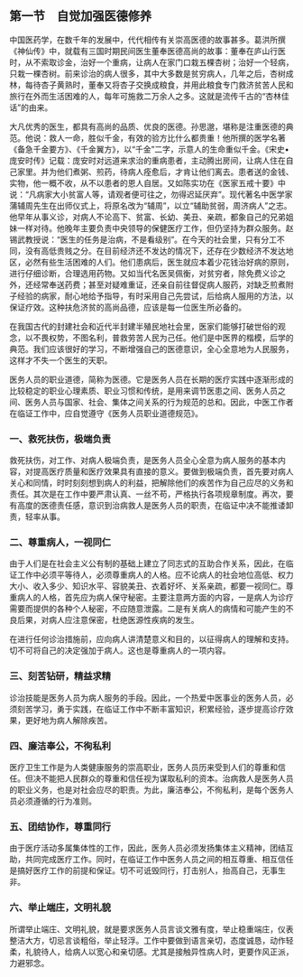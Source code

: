 ## 第一节　自觉加强医德修养

中国医药学，在数千年的发展中，代代相传有关崇高医德的故事甚多。葛洪所撰《神仙传》中，就载有三国时期民间医生董奉医德高尚的故事：董奉在庐山行医时，从不索取诊金，治好一个重病，让病人在家门口栽五棵杏树；治好一个轻病，只栽一棵杏树。前来诊治的病人很多，其中大多数是贫穷病人，几年之后，杏树成林，每待杏子黄熟时，董奉又将杏子交换成粮食，并用此粮食专门救济贫苦人民和旅行在外而生活困难的人，每年可施救二万余人之多。这就是流传千古的“杏林佳话”的由来。

大凡优秀的医生，都具有高尚的品质、优良的医德。孙思邈，堪称是注重医德的典范。他说：救人一命，胜似千金，有效的验方比什么都贵重！他所撰的医学名著《备急千金要方》、《千金翼方》，以“千金”二字，示意人的生命重似千金。《宋史•庞安时传》记载：庞安时对远道来求治的重病患者，主动腾出房间，让病人住在自己家里。并为他们煮粥、煎药，待病人痊愈后，才肯让他们离去。患者送的金钱、实物，他一概不收，从不以患者的恩人自居。又如陈实功在《医家五戒十要》中说：“凡病家大小贫富人等，请观者便可往之，勿得迟延厌弃”。现代著名中医学家蒲辅周先生在出师仪式上，将原名改为“辅周”，以立“辅助贫弱，周济病人”之志。他早年从事义诊，对病人不论高下、贫富、长幼、美丑、亲疏，都象自己的兄弟姐妹一样对待。他晚年主要负责中央领导的保健医疗工作，但仍坚持为群众服务。赵锡武教授说：“医生的任务是治病，不是看级别”。在今天的社会里，只有分工不同，没有高低贵贱之分。在目前经济还不发达的情况下，还存在少数经济不发达地区，必然有些生活困难的人们。他们患病后，医生就应本着少花钱治好病的原则，进行仔细诊断，合理选用药物。又如当代名医吴佩衡，对贫穷者，除免费义诊之外，还经常奉送药费；甚至对疑难重证，还亲自前往督促病人服药，对缺乏煎煮附子经验的病家，耐心地给予指导，有时采用自己先尝试，后给病人服用的方法，以保证疗效。这种扶危济贫的高尚品德，应该是每一位医生所必备的。

在我国古代的封建社会和近代半封建半殖民地社会里，医家们能够打破世俗的观念，以不畏权势，不图名利，普救劳苦人民为己任。他们是中医界的楷模，后学的典范。我们应该很好的学习，不断增强自己的医德意识，全心全意地为人民服务，这样才不失一个医生的天职。

医务人员的职业道德，简称为医德。它是医务人员在长期的医疗实践中逐渐形成的比较稳定的职业心理素质、职业习惯和传统，是用来调节医患之间、医务人员之间、医务人员与国家、社会、集体之间关系的行为规范的总和。因此，中医工作者在临证工作中，应自觉遵守《医务人员职业道德规范》。

### 一、救死扶伤，极端负责

救死扶伤，对工作、对病人极端负责，是医务人员全心全意为病人服务的基本内容，对提高医疗质量和医疗效果具有直接的意义。要做到极端负责，首先要对病人关心和同情，时时刻刻想到病人的利益，把解除他们的疾苦作为自己应尽的义务和责任。其次是在工作中要严肃认真、一丝不苟，严格执行各项规章制度。再次，要有高度的医德责任感，意识到治病救人是医务人员的职责，在临证中决不能推诿卸责，轻率从事。

### 二、尊重病人，一视同仁

由于人们是在社会主义公有制的基础上建立了同志式的互助合作关系，因此，在临证工作中必须平等待人，必须尊重病人的人格。应不论病人的社会地位高低、权力大小、收入多少、知识水平、容貌美丑、衣着好坏、关系亲疏，都要一视同仁。尊重病人的人格，首先应为病人保守秘密。主要注意两方面的内容，一是病人为诊疗需要而提供的各种个人秘密，不应随意泄露。二是有关病人的病情和可能产生的不良后果，对病人应注意保密，杜绝医源性疾病的发生。

在进行任何诊治措施前，应向病人讲清楚意义和目的，以征得病人的理解和支持。切不可将自己的决定强加于病人。这也是尊重病人的一项内容。

### 三、刻苦钻研，精益求精

诊治技能是医务人员为病人服务的手段。因此，一个热爱中医事业的医务人员，必须刻苦学习，勇于实践，在临证工作中不断丰富知识，积累经验，逐步提高诊疗效果，更好地为病人解除疾苦。

### 四、廉洁奉公，不徇私利

医疗卫生工作是为人类健康服务的崇高职业，医务人员历来受到人们的尊重和信任。但决不能把人民群众的尊重和信任视为谋取私利的资本。治病救人是医务人员的职业义务，也是对社会应尽的职责。为此，廉洁奉公，不徇私利，是每个医务人员必须遵循的行为准则。

### 五、团结协作，尊重同行

由于医疗活动多属集体性的工作，因此，医务人员必须发扬集体主义精神，团结互助，共同完成医疗工作。同时，在临证工作中医务人员之间的相互尊重、相互信任是搞好医疗工作的前提和保证。切不可诋毁同行，打击别人，抬高自己，无事生非。

### 六、举止端庄，文明礼貌

所谓举止端庄、文明礼貌，就是要求医务人员言谈文雅有度，举止稳重端庄，仪表整洁大方，切忌言谈粗俗，举止轻浮。工作中要做到语言亲切，态度诚恳，动作轻柔，礼貌待人，给病人以宽心和亲切感。尤其是接触异性病人时，更要作风正派，力避邪念。
